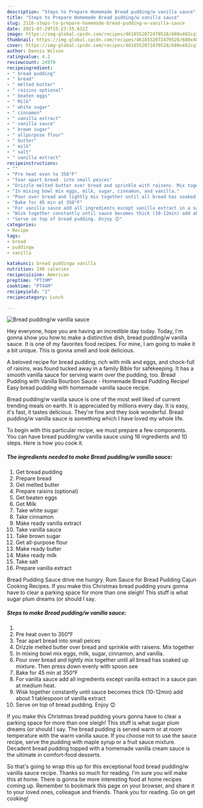 ```yaml
---
description: "Steps to Prepare Homemade Bread pudding/w vanilla sauce"
title: "Steps to Prepare Homemade Bread pudding/w vanilla sauce"
slug: 2116-steps-to-prepare-homemade-bread-pudding-w-vanilla-sauce
date: 2021-07-29T15:23:55.632Z
image: https://img-global.cpcdn.com/recipes/4618552072470528/680x482cq70/bread-puddingw-vanilla-sauce-recipe-main-photo.jpg
thumbnail: https://img-global.cpcdn.com/recipes/4618552072470528/680x482cq70/bread-puddingw-vanilla-sauce-recipe-main-photo.jpg
cover: https://img-global.cpcdn.com/recipes/4618552072470528/680x482cq70/bread-puddingw-vanilla-sauce-recipe-main-photo.jpg
author: Dennis Wilson
ratingvalue: 4.2
reviewcount: 24970
recipeingredient:
- " bread pudding"
- " bread"
- " melted butter"
- " raisins optional"
- " beaten eggs"
- " Milk"
- " white sugar"
- " cinnamon"
- " vanilla extract"
- " vanilla sauce"
- " brown sugar"
- " allpurpose flour"
- " butter"
- " milk"
- " salt"
- " vanilla extract"
recipeinstructions:
- ""
- "Pre heat oven to 350°F"
- "Tear apart bread  into small peices"
- "Drizzle melted butter over bread and sprinkle with raisens. Mix together"
- "In mixing bowl mix eggs, milk, sugar, cinnamon, and vanilla."
- "Pour over bread and lightly mix together until all bread has soaked up mixture. Then press down evenly with spoon.see"
- "Bake for 45 min at 350°F"
- "For vanilla sauce add all ingredients except vanilla extract in a sauce pan at medium heat."
- "Wisk together constantly until sauce becomes thick (10-12min) add about 1 tablespoon of vanilla extract"
- "Serve on top of bread pudding. Enjoy 😊"
categories:
- Recipe
tags:
- bread
- puddingw
- vanilla

katakunci: bread puddingw vanilla 
nutrition: 240 calories
recipecuisine: American
preptime: "PT39M"
cooktime: "PT44M"
recipeyield: "2"
recipecategory: Lunch

---
```



![Bread pudding/w vanilla sauce](https://img-global.cpcdn.com/recipes/4618552072470528/680x482cq70/bread-puddingw-vanilla-sauce-recipe-main-photo.jpg)

Hey everyone, hope you are having an incredible day today. Today, I'm gonna show you how to make a distinctive dish, bread pudding/w vanilla sauce. It is one of my favorites food recipes. For mine, I am going to make it a bit unique. This is gonna smell and look delicious.

A beloved recipe for bread pudding, rich with milk and eggs, and chock-full of raisins, was found tucked away in a family Bible for safekeeping. It has a smooth vanilla sauce for serving warm over the pudding, too. Bread Pudding with Vanilla Bourbon Sauce - Homemade Bread Pudding Recipe! Easy bread pudding with homemade vanilla sauce recipe.

Bread pudding/w vanilla sauce is one of the most well liked of current trending meals on earth. It is appreciated by millions every day. It is easy, it's fast, it tastes delicious. They're fine and they look wonderful. Bread pudding/w vanilla sauce is something which I have loved my whole life.


To begin with this particular recipe, we must prepare a few components. You can have bread pudding/w vanilla sauce using 16 ingredients and 10 steps. Here is how you cook it.

<!--inarticleads1-->

##### The ingredients needed to make Bread pudding/w vanilla sauce:

1. Get  bread pudding
1. Prepare  bread
1. Get  melted butter
1. Prepare  raisins (optional)
1. Get  beaten eggs
1. Get  Milk
1. Take  white sugar
1. Take  cinnamon
1. Make ready  vanilla extract
1. Take  vanilla sauce
1. Take  brown sugar
1. Get  all-purpose flour
1. Make ready  butter
1. Make ready  milk
1. Take  salt
1. Prepare  vanilla extract


Bread Pudding Sauce drive me hungry. Rum Sauce for Bread Pudding Cajun Cooking Recipes. If you make this Christmas bread pudding yours gonna have to clear a parking space for more than one sleigh! This stuff is what sugar plum dreams (or should I say. 

<!--inarticleads2-->

##### Steps to make Bread pudding/w vanilla sauce:

1. 
1. Pre heat oven to 350°F
1. Tear apart bread  into small peices
1. Drizzle melted butter over bread and sprinkle with raisens. Mix together
1. In mixing bowl mix eggs, milk, sugar, cinnamon, and vanilla.
1. Pour over bread and lightly mix together until all bread has soaked up mixture. Then press down evenly with spoon.see
1. Bake for 45 min at 350°F
1. For vanilla sauce add all ingredients except vanilla extract in a sauce pan at medium heat.
1. Wisk together constantly until sauce becomes thick (10-12min) add about 1 tablespoon of vanilla extract
1. Serve on top of bread pudding. Enjoy 😊


If you make this Christmas bread pudding yours gonna have to clear a parking space for more than one sleigh! This stuff is what sugar plum dreams (or should I say. The bread pudding is served warm or at room temperature with the warm vanilla sauce. If you choose not to use the sauce recipe, serve the pudding with maple syrup or a fruit sauce mixture. Decadent bread pudding topped with a homemade vanilla cream sauce is the ultimate in comfort-food desserts. 

So that's going to wrap this up for this exceptional food bread pudding/w vanilla sauce recipe. Thanks so much for reading. I'm sure you will make this at home. There is gonna be more interesting food at home recipes coming up. Remember to bookmark this page on your browser, and share it to your loved ones, colleague and friends. Thank you for reading. Go on get cooking!
